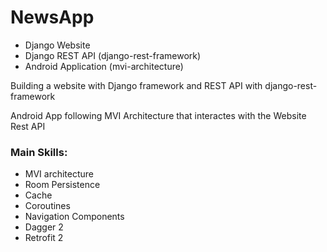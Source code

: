# NewsApp
 
<ul>
 <li>Django Website</li>
 <li>Django REST API (django-rest-framework)</li>
 <li>Android Application (mvi-architecture)</li>
</ul>

<p>Building a website with Django framework and REST API with django-rest-framework</p>
<p>Android App following MVI Architecture that interactes with the Website Rest API</p>
<h3>Main Skills: </h3>
<ul>
 <li>MVI architecture</li>
 <li>Room Persistence</li>
 <li>Cache</li>
 <li>Coroutines</li>
 <li>Navigation Components</li>
 <li>Dagger 2</li>
 <li>Retrofit 2</li>
</ul>
